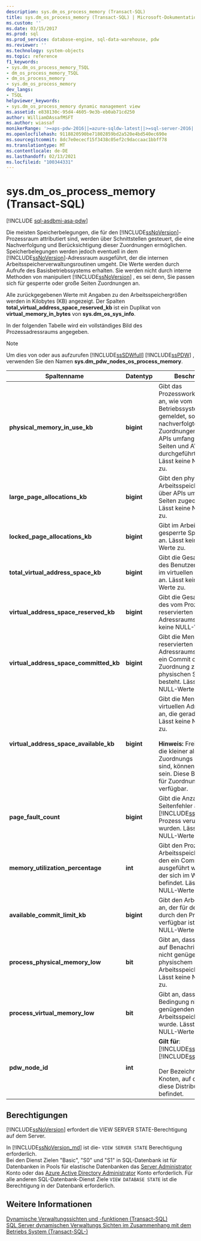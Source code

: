 ```yaml
---
description: sys.dm_os_process_memory (Transact-SQL)
title: sys.dm_os_process_memory (Transact-SQL) | Microsoft-Dokumentation
ms.custom: ''
ms.date: 03/15/2017
ms.prod: sql
ms.prod_service: database-engine, sql-data-warehouse, pdw
ms.reviewer: ''
ms.technology: system-objects
ms.topic: reference
f1_keywords:
- sys.dm_os_process_memory_TSQL
- dm_os_process_memory_TSQL
- dm_os_process_memory
- sys.dm_os_process_memory
dev_langs:
- TSQL
helpviewer_keywords:
- sys.dm_os_process_memory dynamic management view
ms.assetid: e838130c-95d4-4605-9e3b-eb0ab71cd250
author: WilliamDAssafMSFT
ms.author: wiassaf
monikerRange: '>=aps-pdw-2016||=azure-sqldw-latest||>=sql-server-2016||>=sql-server-linux-2017||=azuresqldb-mi-current'
ms.openlocfilehash: 9118820590be71802859bd2a520e4bd540ec690e
ms.sourcegitcommit: 8dc7e0ececf15f3438c05ef2c9daccaac1bbff78
ms.translationtype: MT
ms.contentlocale: de-DE
ms.lasthandoff: 02/13/2021
ms.locfileid: "100344331"
---
```

# <a name="sysdm_os_process_memory-transact-sql"></a>sys.dm_os_process_memory (Transact-SQL)
[!INCLUDE [sql-asdbmi-asa-pdw](../../includes/applies-to-version/sql-asdbmi-asa-pdw.md)]

  Die meisten Speicherbelegungen, die für den [!INCLUDE[ssNoVersion](../../includes/ssnoversion-md.md)]-Prozessraum attributiert sind, werden über Schnittstellen gesteuert, die eine Nachverfolgung und Berücksichtigung dieser Zuordnungen ermöglichen. Speicherbelegungen werden jedoch eventuell in dem [!INCLUDE[ssNoVersion](../../includes/ssnoversion-md.md)]-Adressraum ausgeführt, der die internen Arbeitsspeicherverwaltungsroutinen umgeht. Die Werte werden durch Aufrufe des Basisbetriebssystems erhalten. Sie werden nicht durch interne Methoden von manipuliert [!INCLUDE[ssNoVersion](../../includes/ssnoversion-md.md)] , es sei denn, Sie passen sich für gesperrte oder große Seiten Zuordnungen an.  
  
 Alle zurückgegebenen Werte mit Angaben zu den Arbeitsspeichergrößen werden in Kilobytes (KB) angezeigt. Der Spalten **total_virtual_address_space_reserved_kb** ist ein Duplikat von **virtual_memory_in_bytes** von **sys.dm_os_sys_info**.  
  
 In der folgenden Tabelle wird ein vollständiges Bild des Prozessadressraums angegeben.  
  
> [!NOTE]  
>  Um dies von oder aus aufzurufen [!INCLUDE[ssSDWfull](../../includes/sssdwfull-md.md)] [!INCLUDE[ssPDW](../../includes/sspdw-md.md)] , verwenden Sie den Namen **sys.dm_pdw_nodes_os_process_memory**.  
  
|Spaltenname|Datentyp|Beschreibung|  
|-----------------|---------------|-----------------|  
|**physical_memory_in_use_kb**|**bigint**|Gibt das Prozessworkingset in KB an, wie vom Betriebssystem gemeldet, sowie nachverfolgte Zuordnungen, die über APIs umfangreicher Seiten und AWE-APIs durchgeführt wurden. Lässt keine NULL-Werte zu.|  
|**large_page_allocations_kb**|**bigint**|Gibt den physischen Arbeitsspeicher an, der über APIs umfangreicher Seiten zugeordnet wird. Lässt keine NULL-Werte zu.|  
|**locked_page_allocations_kb**|**bigint**|Gibt im Arbeitsspeicher gesperrte Speicherseiten an. Lässt keine NULL-Werte zu.|  
|**total_virtual_address_space_kb**|**bigint**|Gibt die Gesamtgröße des Benutzermodusteils im virtuellen Adressraum an. Lässt keine NULL-Werte zu.|  
|**virtual_address_space_reserved_kb**|**bigint**|Gibt die Gesamtmenge des vom Prozess reservierten virtuellem Adressraums an. Lässt keine NULL-Werte zu.|  
|**virtual_address_space_committed_kb**|**bigint**|Gibt die Menge des reservierten virtuellen Adressraums an, für die ein Commit oder eine Zuordnung zu physischen Seiten besteht. Lässt keine NULL-Werte zu.|  
|**virtual_address_space_available_kb**|**bigint**|Gibt die Menge an virtuellen Adressräumen an, die gerade frei sind. Lässt keine NULL-Werte zu.<br /><br /> **Hinweis:** Freie Regionen, die kleiner als die Zuordnungs Granularität sind, können vorhanden sein. Diese Bereiche sind für Zuordnungen nicht verfügbar.|  
|**page_fault_count**|**bigint**|Gibt die Anzahl der Seitenfehler an, die vom [!INCLUDE[ssNoVersion](../../includes/ssnoversion-md.md)]-Prozess verursacht wurden. Lässt keine NULL-Werte zu.|  
|**memory_utilization_percentage**|**int**|Gibt den Prozentwert des Arbeitsspeichers an, für den ein Commit ausgeführt wurde und der sich im Workingset befindet. Lässt keine NULL-Werte zu.|  
|**available_commit_limit_kb**|**bigint**|Gibt den Arbeitsspeicher an, der für den Commit durch den Prozess verfügbar ist. Lässt keine NULL-Werte zu.|  
|**process_physical_memory_low**|**bit**|Gibt an, dass der Prozess auf Benachrichtigung zu nicht genügend physischem Arbeitsspeicher reagiert. Lässt keine NULL-Werte zu.|  
|**process_virtual_memory_low**|**bit**|Gibt an, dass eine Bedingung nicht genügenden virtuellen Arbeitsspeichers erkannt wurde. Lässt keine NULL-Werte zu.|  
|**pdw_node_id**|**int**|**Gilt für**: [!INCLUDE[ssSDWfull](../../includes/sssdwfull-md.md)] , [!INCLUDE[ssPDW](../../includes/sspdw-md.md)]<br /><br /> Der Bezeichner für den Knoten, auf dem sich diese Distribution befindet.|  
  
## <a name="permissions"></a>Berechtigungen  
 [!INCLUDE[ssNoVersion](../../includes/ssnoversion-md.md)] erfordert die VIEW SERVER STATE-Berechtigung auf dem Server.  
  
In [!INCLUDE[ssNoVersion_md](../../includes/ssnoversion-md.md)] ist die- `VIEW SERVER STATE` Berechtigung erforderlich.   
Bei den Dienst Zielen "Basic", "S0" und "S1" in SQL-Datenbank ist für Datenbanken in Pools für elastische Datenbanken das [Server Administrator](https://docs.microsoft.com/azure/azure-sql/database/logins-create-manage#existing-logins-and-user-accounts-after-creating-a-new-database) Konto oder das [Azure Active Directory Administrator](https://docs.microsoft.com/azure/azure-sql/database/authentication-aad-overview#administrator-structure) Konto erforderlich. Für alle anderen SQL-Datenbank-Dienst Ziele `VIEW DATABASE STATE` ist die Berechtigung in der Datenbank erforderlich.   
  
## <a name="see-also"></a>Weitere Informationen  
 [Dynamische Verwaltungssichten und -funktionen &#40;Transact-SQL&#41;](~/relational-databases/system-dynamic-management-views/system-dynamic-management-views.md)   
 [SQL Server dynamischen Verwaltungs Sichten im Zusammenhang mit dem Betriebs System &#40;Transact-SQL-&#41;](../../relational-databases/system-dynamic-management-views/sql-server-operating-system-related-dynamic-management-views-transact-sql.md)  
  
  


